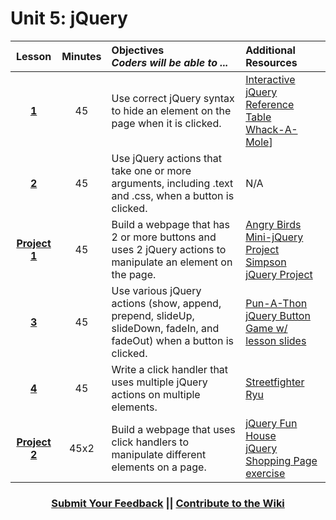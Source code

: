 # Unit 5: jQuery







|Lesson|Minutes|Objectives <br> *Coders will be able to ...*|Additional Resources|
|:-------:|:-------:|:-------|:-------|
|[**1**](https://drive.google.com/open?id=1tRXdUHVdDcS4CuV7VzCzN8tVX90YOCC67ZLIJvxT4O4)|45| Use correct jQuery syntax to hide an element on the page when it is clicked. |[Interactive jQuery Reference Table](https://popcode.org/?snapshot=d5af617f-c1a1-45dd-a69f-5ca87da21637)<br> [Whack-A-Mole](https://popcode.org/?snapshot=9851a89e-12ee-43a6-86dd-07d8dfb7d0d0)]|
|[**2**](https://docs.google.com/presentation/d/1Ywj67R1bu14RfhZBf0NDPBamBGyeVo1dbWMrw2-jc1g/edit?usp=sharing)|45| Use jQuery actions that take one or more arguments, including .text and .css, when a button is clicked. |N/A|
|[**Project 1**](https://docs.google.com/presentation/d/1JAyBhH1gSlzQdKq7DA-BX0b8Jg8EY5E0_9lJE8fBuuA/edit?usp=sharing)|45|Build a webpage that has 2 or more buttons and uses 2 jQuery actions to manipulate an element on the page.|[Angry Birds Mini-jQuery Project](https://popcode.org/?gist=9733eb74379188b0a8ebf968f29337a9)<br>[Simpson jQuery Project](https://docs.google.com/presentation/d/1Sb_NK1P2NxphWXwc3glcTY0f6Ee0O_gOfnGBgcMvk9k/edit#slide=id.g193894fb05_0_58)|
|[**3**](https://docs.google.com/presentation/d/1y7mBDWi5xHiilSIlMS5-D9NpNbpPtJue1xCjPtmMNgc/edit?usp=sharing)|45| Use various jQuery actions (show, append, prepend, slideUp, slideDown, fadeIn, and fadeOut) when a button is clicked. |[Pun-A-Thon](https://github.com/ScriptEdcurriculum/curriculum2016/tree/master/year1/units/unit5/projects/project1)<br>[jQuery Button Game w/ lesson slides](https://docs.google.com/presentation/d/1CqWPYkYURA_7NAHj_7Oy-02ipjZcGXGFuLaEBfth_2g/edit?usp=sharing)|
|[**4**](https://docs.google.com/presentation/d/18LKjGzcOL1K7lYr6iGNWin6Px7IcjaHa54GOkR234Z4/edit?usp=sharing)|45| Write a click handler that uses multiple jQuery actions on multiple elements.  |[Streetfighter Ryu](https://popcode.org/?snapshot=8ce0f905-a3c9-4fbc-a7e8-77843e038557)|
|[**Project 2**](https://docs.google.com/presentation/d/1_G7KbZGlX1JZkxnYAt7kKJLHMb2EqStCLn2ctrrsE7c/edit?usp=sharing)|45x2|Build a webpage that uses click handlers to manipulate different elements on a page.|[jQuery Fun House](https://github.com/ScriptEdcurriculum/curriculum2016/tree/master/year1/units/unit5/projects/project2)<br>[jQuery Shopping Page exercise](https://docs.google.com/presentation/d/1MvGB-zKLNpacOVwlU1URWbS6K_6buSvUW1__e_0Floc/edit#slide=id.g12ee5b58a7_0_5)|



 <h3 align="center"><a href="https://docs.google.com/forms/d/e/1FAIpQLSfx0wkLyw_jSOhWR2yY8GTR8TV2NXYZc40us7aPHnl9bO6WAQ/viewform">Submit Your Feedback</a> || <a href="https://github.com/ScriptEdcurriculum/curriculum17-18/wiki/1.-Foundations#unit-5-jquery">Contribute to the Wiki</a></h3> 

